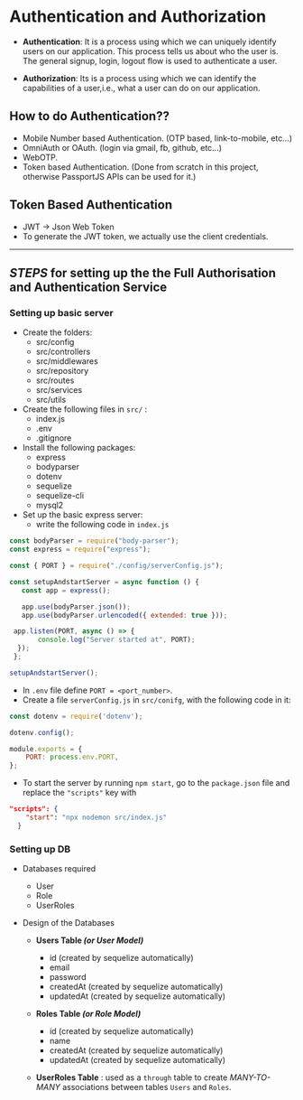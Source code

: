 # Authentication and Authorization

- **Authentication**: It is a process using which we can uniquely identify users on our application. This process tells us about who the user is. The general signup, login, logout flow is used to authenticate a user.

- **Authorization**: Its is a process using which we can identify the capabilities of a user,i.e., what a user can do on our application.

## How to do Authentication??

- Mobile Number based Authentication. (OTP based, link-to-mobile, etc...)
- OmniAuth or OAuth. (login via gmail, fb, github, etc...)
- WebOTP.
- Token based Authentication. (Done from scratch in this project, otherwise PassportJS APIs can be used for it.)

## Token Based Authentication

- JWT -> Json Web Token
- To generate the JWT token, we actually use the client credentials.

---

## _STEPS_ for setting up the the Full Authorisation and Authentication Service

### Setting up basic server

- Create the folders:
  - src/config
  - src/controllers
  - src/middlewares
  - src/repository
  - src/routes
  - src/services
  - src/utils
- Create the following files in `src/` :
  - index.js
  - .env
  - .gitignore
- Install the following packages:
  - express
  - bodyparser
  - dotenv
  - sequelize
  - sequelize-cli
  - mysql2
- Set up the basic express server:
  - write the following code in `index.js`

 ```javascript
 const bodyParser = require("body-parser");
 const express = require("express");
 
 const { PORT } = require("./config/serverConfig.js");

 const setupAndstartServer = async function () {
    const app = express();

    app.use(bodyParser.json());
    app.use(bodyParser.urlencoded({ extended: true }));

  app.listen(PORT, async () => {
        console.log("Server started at", PORT);
   });
  };

setupAndstartServer();
 ```

- In `.env` file define `PORT = <port_number>`.
- Create a file `serverConfig.js` in `src/conifg`, with the following code in it:

```javascript
const dotenv = require('dotenv');

dotenv.config();

module.exports = {
    PORT: process.env.PORT,
};
```

- To start the server by running `npm start`, go to the `package.json` file and replace the `"scripts"` key with

```json
"scripts": {
    "start": "npx nodemon src/index.js"
  }
```

### Setting up DB

- Databases required
  - User
  - Role
  - UserRoles

- Design of the Databases

  - **Users Table _(or User Model)_**

    - id (created by sequelize automatically)
    - email
    - password
    - createdAt (created by sequelize automatically)
    - updatedAt (created by sequelize automatically)
  
  - **Roles Table _(or Role Model)_**

    - id (created by sequelize automatically)
    - name
    - createdAt (created by sequelize automatically)
    - updatedAt (created by sequelize automatically)
  
  - **UserRoles Table** : used as a `through` table to create _MANY-TO-MANY_ associations between tables `Users` and `Roles`.

